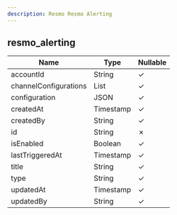 ```yaml
---
description: Resmo Resmo Alerting
---
```

resmo_alerting
--------------

| **Name**              | **Type**   | **Nullable** |
| --------------------- | ---------- | ------------ |
| accountId             | String     | &check;      |
| channelConfigurations | List<JSON> | &check;      |
| configuration         | JSON       | &check;      |
| createdAt             | Timestamp  | &check;      |
| createdBy             | String     | &check;      |
| id                    | String     | &cross;      |
| isEnabled             | Boolean    | &check;      |
| lastTriggeredAt       | Timestamp  | &check;      |
| title                 | String     | &check;      |
| type                  | String     | &check;      |
| updatedAt             | Timestamp  | &check;      |
| updatedBy             | String     | &check;      |
